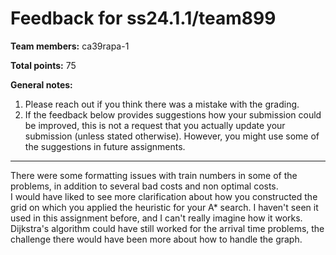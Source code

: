 # Feedback for ss24.1.1/team899

**Team members:** ca39rapa-1

**Total points:** 75

**General notes:**
1. Please reach out if you think there was a mistake with the grading.
2. If the feedback below provides suggestions how your submission could be improved, this is not a request that you actually update your submission (unless stated otherwise). However, you might use some of the suggestions in future assignments.

-----------------

There were some formatting issues with train numbers in some of the problems, in addition to several bad costs and non optimal costs.  
I would have liked to see more clarification about how you constructed the grid on which you applied the heuristic for your A* search. I haven't seen it used in this assignment before, and I can't really imagine how it works. Dijkstra's algorithm could have still worked for the arrival time problems, the challenge there would have been more about how to handle the graph.

